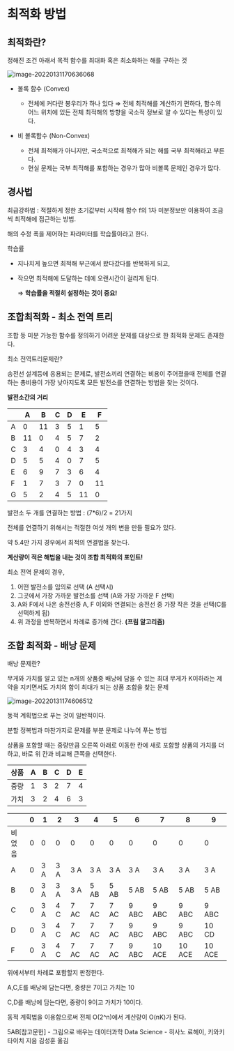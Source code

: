 # 최적화 방법

## 최적화란?

정해진 조건 아래서 목적 함수를 최대화 혹은 최소화하는 해를 구하는 것

![image-20220131170636068](06_data_science_최적화방법.assets/image-20220131170636068-16436164274101.png)

- 볼록 함수 (Convex)
  - 전체에 커다란 봉우리가 하나 있다 ⇒ 전체 최적해를 계산하기 편하다, 함수의 어느 위치에 있든 전체 최적해의 방향을 국소적 정보로 알 수 있다는 특성이 있다.

- 비 볼록함수 (Non-Convex)
  - 전체 최적해가 아니지만, 국소적으로 최적해가 되는 해를 국부 최적해라고 부른다.
  - 현실 문제는 국부 최적해를 포함하는 경우가 많아 비볼록 문제인 경우가 많다.



## 경사법

최급강하법 : 적절하게 정한 초기값부터 시작해 함수 f의 1차 미분정보만 이용하여 조금씩 최적해에 접근하는 방법.

해의 수정 폭을 제어하는 파라미터를 학습률이라고 한다.



학습률

- 지나치게 높으면 최적해 부근에서 왔다갔다를 반복하게 되고, 

- 작으면 최적해에 도달하는 데에 오랜시간이 걸리게 된다.

  ⇒  **학습률을 적절히 설정하는 것이 중요!**



## 조합최적화 - 최소 전역 트리

조합 등 미분 가능한 함수를 정의하기 어려운 문제를 대상으로 한 최적화 문제도 존재한다.



최소 전역트리문제란? 

송전선 설계등에 응용되는 문제로, 발전소끼리 연결하는 비용이 주어졌을때 전체를 연결하는 총비용이 가장 낮아지도록 모든 발전소를 연결하는 방법을 찾는 것이다. 



**발전소간의 거리**

|      | A    | B    | C    | D    | E    | F    |
| ---- | ---- | ---- | ---- | ---- | ---- | ---- |
| A    | 0    | 11   | 3    | 5    | 1    | 5    |
| B    | 11   | 0    | 4    | 5    | 7    | 2    |
| C    | 3    | 4    | 0    | 4    | 3    | 4    |
| D    | 5    | 5    | 4    | 0    | 7    | 5    |
| E    | 6    | 9    | 7    | 3    | 6    | 4    |
| F    | 1    | 7    | 3    | 7    | 0    | 11   |
| G    | 5    | 2    | 4    | 5    | 11   | 0    |

발전소 두 개를 연결하는 방법 : (7*6)/2 = 21가지

전체를 연결하기 위해서는 적절한 여섯 개의 변을 만들 필요가 있다. 

약 5.4만 가지 경우에서 최적의 연결법을 찾는다.



**계산량이 적은 해법을 내는 것이 조합 최적화의 포인트!** 



최소 전역 문제의 경우, 

1. 어떤 발전소를 임의로 선택 (A 선택시)
2. 그곳에서 가장 가까운 발전소를 선택 (A와 가장 가까운 F 선택)
3. A와 F에서 나온 송전선중 A, F 이외와 연결되는 송전선 중 가장 작은 것을 선택(C를 선택하게 됨)
4. 위 과정을 반복하면서 차례로 증가해 간다. **(프림 알고리즘)**



## 조합 최적화 - 배낭 문제

배낭 문제란?

무게와 가치를 알고 있는 n개의 상품중 배낭에 담을 수 있는 최대 무게가 K이하라는 제약을 지키면서도 가치의 합이 최대가 되는 상품 조합을 찾는 문제

![image-20220131174606512](06_data_science_최적화방법.assets/image-20220131174606512-16436187716032.png)

동적 계획법으로 푸는 것이 일반적이다. 

분할 정복법과 마찬가지로 문제를 부분 문제로 나누어 푸는 방법

상품을 포함할 때는 중량만큼 오른쪽 아래로 이동한 칸에 새로 포함할 상품의 가치를 더하고, 바로 위 칸과 비교해 큰쪽을 선택한다.



| 상품 | A    | B    | C    | D    | E    |
| ---- | ---- | ---- | ---- | ---- | ---- |
| 중량 | 1    | 3    | 2    | 7    | 4    |
| 가치 | 3    | 2    | 4    | 6    | 3    |



|        | 0    | 1    | 2    | 3    | 4    | 5    | 6     | 7      | 8      | 9      |
| ------ | ---- | ---- | ---- | ---- | ---- | ---- | ----- | ------ | ------ | ------ |
| 비었음 | 0    | 0    | 0    | 0    | 0    | 0    | 0     | 0      | 0      | 0      |
| A      | 0    | 3 A  | 3 A  | 3 A  | 3 A  | 3 A  | 3 A   | 3 A    | 3 A    | 3 A    |
| B      | 0    | 3 A  | 3 A  | 3 A  | 5 AB | 5 AB | 5 AB  | 5 AB   | 5 AB   | 5 AB   |
| C      | 0    | 3 A  | 4 C  | 7 AC | 7 AC | 7 AC | 9 ABC | 9 ABC  | 9 ABC  | 9 ABC  |
| D      | 0    | 3 A  | 4 C  | 7 AC | 7 AC | 7 AC | 9 ABC | 9 ABC  | 9 ABC  | 10 CD  |
| F      | 0    | 3 A  | 4 C  | 7 AC | 7 AC | 7 AC | 9 ABC | 10 ACE | 10 ACE | 10 ACE |

위에서부터 차례로 포함할지 판정한다.	

A,C,E를 배낭에 담는다면, 중량은 7이고 가치는 10

C,D를 배낭에 담는다면, 중량이 9이고 가치가 10이다. 



동적 계획법을 이용함으로써 전체 O(2^n)에서 계산량이 O(nK)가 된다.

5AB[참고문헌] - 그림으로 배우는 데이터과학 Data Science - 히사노 료헤이, 키와키 타이치 지음 김성훈 옮김

 